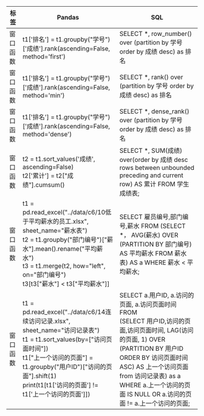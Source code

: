 |标签|Pandas|SQL|
|----|------|---|
|窗口函数|t1['排名'] = t1.groupby("学号")['成绩'].rank(ascending=False, method='first')|SELECT *, row_number() over (partition by 学号 order by 成绩 desc) as 排名|
|窗口函数|t1['排名'] = t1.groupby("学号")['成绩'].rank(ascending=False, method='min')|SELECT *, rank() over (partition by 学号 order by 成绩 desc) as 排名|
|窗口函数|t1['排名'] = t1.groupby("学号")['成绩'].rank(ascending=False, method='dense')|SELECT *, dense_rank() over (partition by 学号 order by 成绩 desc) as 排名|
|窗口函数|t2 = t1.sort_values('成绩', ascending=False)<br> t2['累计'] = t2["成绩"].cumsum()|SELECT *, SUM(成绩) over(order by 成绩 desc rows between unbounded preceding and current row) AS 累计 FROM 学生成绩表;|
|窗口函数|t1 = pd.read_excel("../data/c6/10低于平均薪水的员工.xlsx", sheet_name="薪水表")<br>t2 = t1.groupby("部门编号")["薪水"].mean().rename("平均薪水")<br>t3 = t1.merge(t2, how="left", on="部门编号")<br>t3[t3["薪水"] < t3["平均薪水"]]|SELECT 雇员编号,部门编号,薪水 FROM (SELECT *， AVG(薪水) OVER (PARTITION BY 部门编号) AS 平均薪水 FROM 薪水表) AS a WHERE 薪水 < 平均薪水;|
|窗口函数|t1 = pd.read_excel("../data/c6/14连续访问记录.xlsx", sheet_name="访问记录表")<br>t1 = t1.sort_values(by=["访问页面时间"])<br>t1["上一个访问的页面"] = t1.groupby("用户ID")["访问的页面"].shift(1)<br>print(t1[t1['访问的页面'] != t1['上一个访问的页面']])|SELECT a.用户ID, a.访问的页面, a.访问页面时间 FROM <br>(SELECT 用户ID,访问的页面,访问页面时间, LAG(访问的页面, 1) OVER (PARTITION BY 用户ID ORDER BY 访问页面时间 ASC) AS 上一个访问页面 from 访问记录表) as a WHERE a.上一个访问的页面 IS NULL OR a.访问的页面 != a.上一个访问的页面;|
